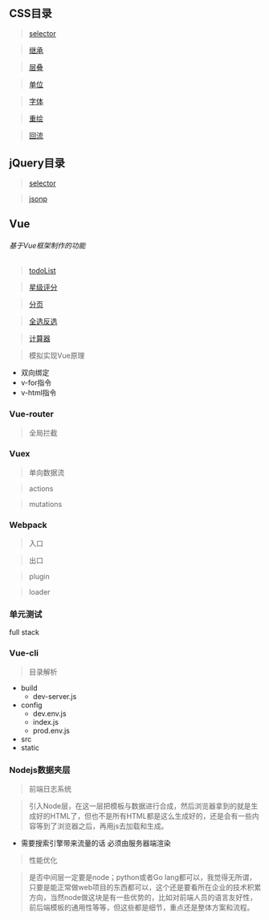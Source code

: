## CSS目录

> [selector](https://github.com/iysf/blog/tree/master/CSS/selector)

> [继承](https://github.com/iysf/blog/tree/master/CSS/继承)

> [层叠](https://github.com/iysf/blog/tree/master/CSS/层叠/)

> [单位](https://github.com/iysf/blog/tree/master/CSS/单位)

> [字体](https://github.com/iysf/blog/tree/master/CSS/字体)

> [重绘](https://github.com/iysf/blog/tree/master/CSS/重绘)

> [回流](https://github.com/iysf/blog/tree/master/CSS/回流)

## jQuery目录
> [selector](https://github.com/iysf/blog/tree/master/Jquery/selector)

> [jsonp](https://github.com/iysf/blog/blob/master/Jquery/ajax/html/jsonp.html)

<!-- > [attr](https://github.com/iysf/blog/tree/master/Jquery/attr) -->


<!-- > [ajax](https://github.com/iysf/blog/tree/master/Jquery/ajax) -->


## Vue

###### 基于Vue框架制作的功能
> [todoList](https://github.com/iysf/blog/tree/master/Vue/todoList)

> [星级评分](https://github.com/iysf/blog/tree/master/Vue/%E5%85%A8%E9%80%89%E5%8F%8D%E9%80%89)

> [分页](https://github.com/iysf/blog/tree/master/Vue/%E5%88%86%E9%A1%B5)

> [全选反选](https://github.com/iysf/blog/tree/master/Vue/%E5%85%A8%E9%80%89%E5%8F%8D%E9%80%89)

> [计算器](https://github.com/iysf/blog/tree/master/Vue/%E8%AE%A1%E7%AE%97%E5%99%A8)

> 模拟实现Vue原理
  * 双向绑定
  * v-for指令
  * v-html指令

### Vue-router

> 全局拦截

### Vuex

> 单向数据流

> actions

> mutations

### Webpack

> 入口

> 出口

> plugin

> loader

### 单元测试


full stack

### Vue-cli

> 目录解析
  - build
    - dev-server.js
  - config
    - dev.env.js
    - index.js
    - prod.env.js
  - src
  - static

### Nodejs数据夹层
> 前端日志系统

> 引入Node层，在这一层把模板与数据进行合成，然后浏览器拿到的就是生成好的HTML了，但也不是所有HTML都是这么生成好的，还是会有一些内容等到了浏览器之后，再用js去加载和生成。
  - 需要搜索引擎带来流量的话 必须由服务器端渲染

> 性能优化

> 是否中间层一定要是node；python或者Go lang都可以，我觉得无所谓，只要是能正常做web项目的东西都可以，这个还是要看所在企业的技术积累方向，当然node做这块是有一些优势的，比如对前端人员的语言友好性，前后端模板的通用性等等，但这些都是细节，重点还是整体方案和流程。

<!-- #### 算法：
* 排序
  1. [桶排序](https://github.com/iysf/legendary-JavaScript/blob/master/%E7%AE%97%E6%B3%95/%E6%8E%92%E5%BA%8F/%E6%A1%B6%E6%8E%92%E5%BA%8F.html)
  2. [冒泡排序](https://github.com/iysf/legendary-JavaScript/blob/master/%E7%AE%97%E6%B3%95/%E6%8E%92%E5%BA%8F/%E5%86%92%E6%B3%A1%E6%8E%92%E5%BA%8F.html)
  3. [快速排序](https://github.com/iysf/legendary-JavaScript/blob/master/%E7%AE%97%E6%B3%95/%E6%8E%92%E5%BA%8F/%E5%BF%AB%E9%80%9F%E6%8E%92%E5%BA%8F.html)
  4. [归并排序](https://github.com/iysf/legendary-JavaScript/blob/master/%E7%AE%97%E6%B3%95/%E6%8E%92%E5%BA%8F/%E5%BD%92%E5%B9%B6%E6%8E%92%E5%BA%8F.html)
  5. [希尔排序](https://github.com/iysf/legendary-JavaScript/blob/master/%E7%AE%97%E6%B3%95/%E6%8E%92%E5%BA%8F/%E5%BD%92%E5%B9%B6%E6%8E%92%E5%BA%8F.html)
* 图
  1. [深度优先搜索]
  2. [广度优先搜索]
* 检索算法
  1. [顺序查找]
  2. [二分查找算法]
#### 前端监控：
* 捕获前端错误
  1. [前端代码异常](http://www.baidu.com)

#### 内部的api：
* 数组的[].push、[].pop、[].forEach等
* 函数的bind，call，apply等
* ES6的 new Set()等
#### 开发中的基础功能：
* 全选反选插件
* 分页插件
* 图片瀑布流
* 各种拦截: 请求拦截，跳转拦截，相应拦截，登录拦截等
* 聊天功能
* 评论功能
* 日期功能
* 模拟数据双向绑定原理
* Canvas游戏
#### 框架的底层原理：
* Vue的双向数据绑定、Vue:v-html，v-for、各种指令的封装等
* jquery的链式编程 选择器封装等
#### 面向对象：
* __proto__与prototype的关系
* 工厂模式
* 构造函数
* this原理
* 原型
* 封装_new()函数
#### 设计模式：
* 单例模式、访问者模式、观察者模式、桥接模式、工厂模式等
#### 作用域：
* 生命周期、编译原理、变量提升、运行环境等
#### HTTP协议：
* 通信过程、HTTP方法、协议格式、报文结构、首部字段、状态码
* 代理、网关、隧道
* SPDY、WebSocket、WebDAV
* 无状态(stateless)、301和302重定向的区别、缓存机制
* Web安全、HTTPS、SSL、证书认证、加密机制、Web攻击手段：Dos攻击、跨站点请求伪造（CSRF）、SQL注入、XSS攻击
* 在浏览器调试工具中 console中 直接$.ajax({}) 就可以访问后端的接口。 -->
